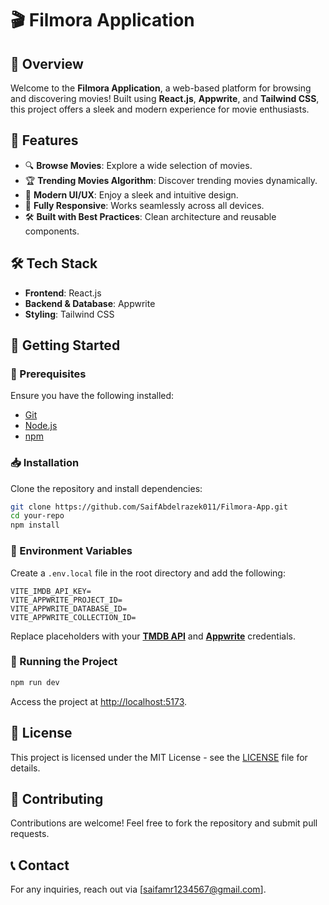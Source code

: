 # 🎬 Filmora Application

## 📌 Overview

Welcome to the **Filmora Application**, a web-based platform for browsing and discovering movies! Built using **React.js**, **Appwrite**, and **Tailwind CSS**, this project offers a sleek and modern experience for movie enthusiasts.

## 🚀 Features

- 🔍 **Browse Movies**: Explore a wide selection of movies.
- 🏆 **Trending Movies Algorithm**: Discover trending movies dynamically.
- 🎨 **Modern UI/UX**: Enjoy a sleek and intuitive design.
- 📱 **Fully Responsive**: Works seamlessly across all devices.
- 🛠 **Built with Best Practices**: Clean architecture and reusable components.

## 🛠 Tech Stack

- **Frontend**: React.js
- **Backend & Database**: Appwrite
- **Styling**: Tailwind CSS

## 🚀 Getting Started

### 📌 Prerequisites

Ensure you have the following installed:

- [Git](https://git-scm.com/)
- [Node.js](https://nodejs.org/)
- [npm](https://www.npmjs.com/)

### 📥 Installation

Clone the repository and install dependencies:

```bash
git clone https://github.com/SaifAbdelrazek011/Filmora-App.git
cd your-repo
npm install
```

### 🔑 Environment Variables

Create a `.env.local` file in the root directory and add the following:

```env
VITE_IMDB_API_KEY=
VITE_APPWRITE_PROJECT_ID=
VITE_APPWRITE_DATABASE_ID=
VITE_APPWRITE_COLLECTION_ID=
```

Replace placeholders with your **[TMDB API](https://developer.themoviedb.org/)** and **[Appwrite](https://appwrite.io/)** credentials.

### 🏃 Running the Project

```bash
npm run dev
```

Access the project at [http://localhost:5173](http://localhost:5173).


## 📜 License

This project is licensed under the MIT License - see the [LICENSE](LICENSE) file for details.

## 🤝 Contributing

Contributions are welcome! Feel free to fork the repository and submit pull requests.

## 📞 Contact

For any inquiries, reach out via [saifamr1234567@gmail.com].

